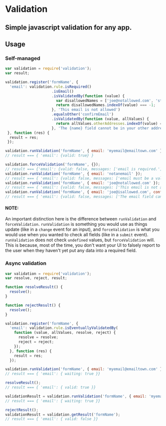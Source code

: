 Validation
===
## Simple javascript validation for any app.

Usage
--

### Self-managed
```javascript
var validation = require('validation');
var result;

validation.register('formName', {
  'email': validation.rule.isRequired()
                     .isEmail()
                     .isValidatedBy(function (value) {
                       var disallowedNames = ['joe@notallowed.com', 'steve@isnotavailable.com', 'donotallow@anything.com'];
                       return disallowedNames.indexOf(value) === -1;
                     }, 'This email is not allowed')
                     .equalsOther('confirmEmail')
                     .isValidatedBy(function (value, allValues) {
                       return allValues.otherAddresses.indexOf(value) === -1;
                     }, 'The {name} field cannot be in your other addresses.')
 }, function (res) {
  result = res;
 });

validation.runValidation('formName', { email: 'myemail@emailtown.com' });
// result === { 'email': {valid: true} }

validation.forceValidation('formName', {});
// result === {'email': {valid: false, messages: ['email is required.']}}
validation.runValidation('formName', { email: 'notanemail' });
// result === { 'email': {valid: false, messages: ['email must be a valid email address']} }
validation.runValidation('formName', { email: 'joe@notallowed.com' });
// result === { 'email': {valid: false, messages: ['This email is not allowed']} }
validation.runValidation('formName', { email: 'joe@isallowed.com', confirmEmail: 'joe@notallowed.com' });
// result === { 'email': {valid: false, messages: ['The email field cannot be in your other addresses.']} }
```

#### NOTE:
An important distinction here is the difference between `runValidation` and `forceValidation`. `runValidation` is something you would use as things update (like in a `change` event for an input), and `forceValidation` is what you would use when you wanted to check all fields (like in a `submit` event). `runValidation` does not check `undefined` values, but `forceValidation` will. This is because, most of the time, you don't want your UI to falsely report to the user when they haven't yet put any data into a required field.

### Async validation

```javascript
var validation = require('validation');
var resolve, reject, result;

function resolveResult() {
  resolve();
}

function rejectResult() {
  resolve();
}

validation.register('formName', {
  'email': validation.rule.isEventuallyValidatedBy(
    function (value, allValues, resolve, reject) {
      resolve = resolve;
      reject = reject;
    });
  }, function (res) {
    result = res;
  });

validation.runValidation('formName', { email: 'myemail@emailtown.com' });
// result === { 'email': { waiting: true }}

resolveResult();
// result === { 'email': { valid: true }}

validationResult = validation.runValidation('formName', { email: 'myemail@emailtown.com' });
// result === { 'email': { waiting: true }}

rejectResult();
validationResult = validation.getResult('formName');
// result === { 'email': { valid: false }}
```
